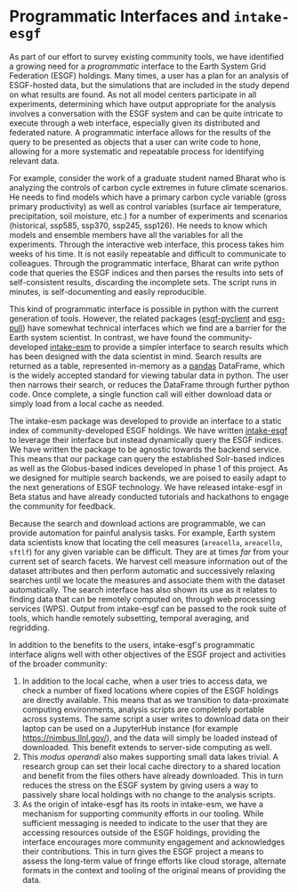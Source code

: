 # Programmatic Interfaces and `intake-esgf`

As part of our effort to survey existing community tools, we have identified a growing need for a *programmatic* interface to the Earth System Grid Federation (ESGF) holdings. Many times, a user has a plan for an analysis of ESGF-hosted data, but the simulations that are included in the study depend on what results are found. As not all model centers participate in all experiments, determining which have output appropriate for the analysis involves a conversation with the ESGF system and can be quite intricate to execute through a web interface, especially given its distributed and federated nature. A programmatic interface allows for the results of the query to be presented as objects that a user can write code to hone, allowing for a more systematic and repeatable process for identifying relevant data.

For example, consider the work of a graduate student named Bharat who is analyzing the controls of carbon cycle extremes in future climate scenarios. He needs to find models which have a primary carbon cycle variable (gross primary productivity) as well as control variables (surface air temperature, precipitation, soil moisture, etc.) for a number of experiments and scenarios (historical, ssp585, ssp370, ssp245, ssp126). He needs to know which models and ensemble members have all the variables for all the experiments. Through the interactive web interface, this process takes him weeks of his time. It is not easily repeatable and difficult to communicate to colleagues. Through the programmatic interface, Bharat can write python code that queries the ESGF indices and then parses the results into sets of self-consistent results, discarding the incomplete sets. The script runs in minutes, is self-documenting and easily reproducible.

This kind of programmatic interface is possible in python with the current generation of tools. However, the related packages ([esgf-pyclient](https://github.com/ESGF/esgf-pyclient) and [esg-pull](https://github.com/ESGF/esgf-download)) have somewhat technical interfaces which we find are a barrier for the Earth system scientist. In contrast, we have found the community-developed [intake-esm](https://github.com/intake/intake-esm) to provide a simpler interface to search results which has been designed with the data scientist in mind. Search results are returned as a table, represented in-memory as a [pandas](https://pandas.pydata.org/) DataFrame, which is the widely accepted standard for viewing tabular data in python. The user then narrows their search, or reduces the DataFrame through further python code. Once complete, a single function call will either download data or simply load from a local cache as needed. 

The intake-esm package was developed to provide an interface to a static index of community-developed ESGF holdings. We have written [intake-esgf](https://intake-esgf.readthedocs.io/en/latest/) to leverage their interface but instead dynamically query the ESGF indices. We have written the package to be agnostic towards the backend service. This means that our package can query the established Solr-based indices as well as the Globus-based indices developed in phase 1 of this project. As we designed for multiple search backends, we are poised to easily adapt to the next generations of ESGF technology. We have released intake-esgf in Beta status and have already conducted tutorials and hackathons to engage the community for feedback.

Because the search and download actions are programmable, we can provide automation for painful analysis tasks. For example, Earth system data scientists know that locating the cell measures (`areacella`, `areacello`, `sftlf`) for any given variable can be difficult. They are at times *far* from your current set of search facets. We harvest cell measure information out of the dataset attributes and then perform automatic and successively relaxing searches until we locate the measures and associate them with the dataset automatically. The search interface has also shown its use as it relates to finding data that can be remotely computed on, through web processing services (WPS). Output from intake-esgf can be passed to the rook suite of tools, which handle remotely subsetting, temporal averaging, and regridding.

In addition to the benefits to the users, intake-esgf's programmatic interface aligns well with other objectives of the ESGF project and activities of the broader community:

1. In addition to the local cache, when a user tries to access data, we check a number of fixed locations where copies of the ESGF holdings are directly available. This means that as we transition to data-proximate computing environments, analysis scripts are completely portable across systems. The same script a user writes to download data on their laptop can be used on a JupyterHub instance (for example https://nimbus.llnl.gov/), and the data will simply be loaded instead of downloaded. This benefit extends to server-side computing as well.
2. This *modus operandi* also makes supporting small data lakes trivial. A research group can set their local cache directory to a shared location and benefit from the files others have already downloaded. This in turn reduces the stress on the ESGF system by giving users a way to passively share local holdings with no change to the analysis scripts.
3. As the origin of intake-esgf has its roots in intake-esm, we have a mechanism for supporting community efforts in our tooling. While sufficient messaging is needed to indicate to the user that they are accessing resources outside of the ESGF holdings, providing the interface encourages more community engagement and acknowledges their contributions. This in turn gives the ESGF project a means to assess the long-term value of fringe efforts like cloud storage, alternate formats in the context and tooling of the original means of providing the data.

